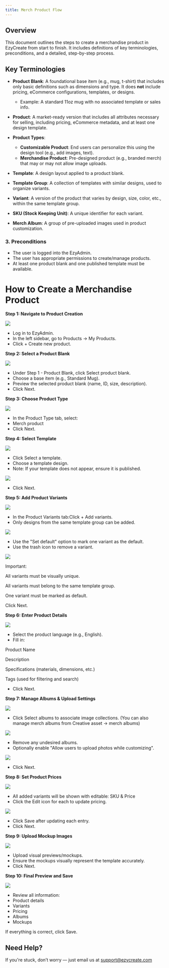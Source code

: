 ```yaml
---
title: Merch Product Flow
---
```

## **Overview**

This document outlines the steps to create a merchandise product in EzyCreate from start to finish. It includes definitions of key terminologies, preconditions, and a detailed, step-by-step process.

## **Key Terminologies**

* **Product Blank**: A foundational base item (e.g., mug, t-shirt) that includes only basic definitions such as dimensions and type. It does **not** include pricing, eCommerce configurations, templates, or designs.

  * Example: A standard 11oz mug with no associated template or sales info.
* **Product**: A market-ready version that includes all attributes necessary for selling, including pricing, eCommerce metadata, and at least one design template.
* **Product Types**:

  * **Customizable Product**: End users can personalize this using the design tool (e.g., add images, text).
  * **Merchandise Product**: Pre-designed product (e.g., branded merch) that may or may not allow image uploads.
* **Template**: A design layout applied to a product blank.
* **Template Group**: A collection of templates with similar designs, used to organize variants.
* **Variant**: A version of the product that varies by design, size, color, etc., within the same template group.
* **SKU (Stock Keeping Unit)**: A unique identifier for each variant.
* **Merch Album**: A group of pre-uploaded images used in product customization.

### **3. Preconditions**

* The user is logged into the EzyAdmin. 
* The user has appropriate permissions to create/manage products.
* At least one product blank and one published template must be available.

# **How to Create a Merchandise Product**

**Step 1: Navigate to Product Creation**

![](/img/inmpf17.png)

* Log in to EzyAdmin.
* In the left sidebar, go to Products → My Products.
* Click + Create new product.

**Step 2: Select a Product Blank**

![](/img/inmpf2.png)

* Under Step 1 - Product Blank, click Select product blank.
* Choose a base item (e.g., Standard Mug).
* Preview the selected product blank (name, ID, size, description).
* Click Next.

**Step 3: Choose Product Type**

![](/img/inmpf19.png)

* In the Product Type tab, select:
* Merch product
* Click Next.

**Step 4: Select Template**

![](/img/inmpf4.png)

* Click Select a template.
* Choose a template design.
* Note: If your template does not appear, ensure it is published.

![](/img/inmpf5.png)

* Click Next.

**Step 5: Add Product Variants**

![](/img/inmpf10.png)

* In the Product Variants tab:Click + Add variants.
* Only designs from the same template group can be added.

![](/img/inmpf13.png)

* Use the "Set default" option to mark one variant as the default.
* Use the trash icon to remove a variant.

![](/img/inmpf18.png)

Important:

All variants must be visually unique.

All variants must belong to the same template group.

One variant must be marked as default.

Click Next.

**Step 6: Enter Product Details**

![](/img/inmpf6.png)

* Select the product language (e.g., English).
* Fill in:

Product Name

Description 

Specifications (materials, dimensions, etc.)

Tags (used for filtering and search)

* Click Next.

**Step 7: Manage Albums & Upload Settings**

![](/img/inmpf21.png)

* Click Select albums to associate image collections. (You can also manage merch albums from Creative asset → merch albums)

![](/img/inmpf25.png)

* Remove any undesired albums.
* Optionally enable "Allow users to upload photos while customizing".

![](/img/inmpf1.png)

* Click Next.

**Step 8: Set Product Prices**

![](/img/inmpf15.png)

* All added variants will be shown with editable: SKU & Price
* Click the Edit icon for each to update pricing.

![](/img/inmpf14.png)

* Click Save after updating each entry.
* Click Next.

**Step 9: Upload Mockup Images**

![](/img/inmpf3.png)

* Upload visual previews/mockups.
* Ensure the mockups visually represent the template accurately.
* Click Next.

**Step 10: Final Preview and Save**

![](/img/inmpf11.png)

* Review all information:
* Product details
* Variants
* Pricing
* Albums
* Mockups

If everything is correct, click Save.

## **Need Help?**

If you're stuck, don’t worry — just email us at support@ezycreate.com
